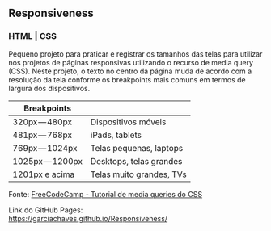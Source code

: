 ## Responsiveness
### HTML | CSS 

Pequeno projeto para praticar e registrar os tamanhos das telas para utilizar nos projetos de páginas responsivas utilizando o recurso de media query (CSS). Neste projeto, o texto no centro da página muda de acordo com a resolução da tela conforme os breakpoints mais comuns em termos de largura dos dispositivos.

|Breakpoints||
|-----------|---------------- |
|320px — 480px|Dispositivos móveis|
|481px — 768px|iPads, tablets
|769px — 1024px|Telas pequenas, laptops
|1025px — 1200px|Desktops, telas grandes
|1201px e acima |Telas muito grandes, TVs

Fonte: [FreeCodeCamp - Tutorial de media queries do CSS](https://www.freecodecamp.org/portuguese/news/tutorial-de-media-queries-do-css-resolucoes-padrao-breakpoints-do-css-e-tamanhos-de-telefone/)

Link do GitHub Pages: <br> https://garciachaves.github.io/Responsiveness/
